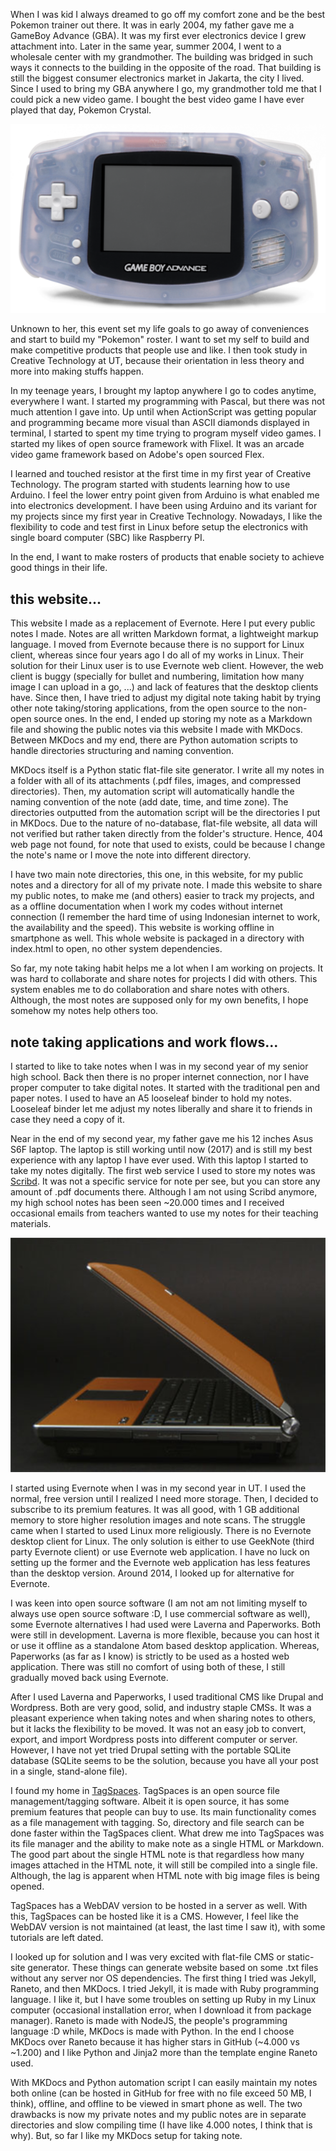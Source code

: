 When I was kid I always dreamed to go off my comfort zone and be the best Pokemon trainer out there. It was in early 2004, my father gave me a GameBoy Advance (GBA). It was my first ever electronics device I grew attachment into. Later in the same year, summer 2004, I went to a wholesale center with my grandmother. The building was bridged in such ways it connects to the building in the opposite of the road. That building is still the biggest consumer electronics market in Jakarta, the city I lived. Since I used to bring my GBA anywhere I go, my grandmother told me that I could pick a new video game. I bought the best video game I have ever played that day, Pokemon Crystal.

![./index-1.png](./index-1.png)

Unknown to her, this event set my life goals to go away of conveniences and start to build my "Pokemon" roster. I want to set my self to build and make competitive products that people use and like. I then took study in Creative Technology at UT, because their orientation in less theory and more into making stuffs happen.

In my teenage years, I brought my laptop anywhere I go to codes anytime, everywhere I want. I started my programming with Pascal, but there was not much attention I gave into. Up until when ActionScript was getting popular and programming became more visual than ASCII diamonds displayed in terminal, I started to spent my time trying to program myself video games. I started my likes of open source framework with Flixel. It was an arcade video game framework based on Adobe's open sourced Flex.

I learned and touched resistor at the first time in my first year of Creative Technology. The program started with students learning how to use Arduino. I feel the lower entry point given from Arduino is what enabled me into electronics development. I have been using Arduino and its variant for my projects since my first year in Creative Technology. Nowadays, I like the flexibility to code and test first in Linux before setup the electronics with single board computer (SBC) like Raspberry PI.

In the end, I want to make rosters of products that enable society to achieve good things in their life.

## this website...

This website I made as a replacement of Evernote. Here I put every public notes I made. Notes are all written Markdown format, a lightweight markup language. I moved from Evernote because there is no support for Linux client, whereas since four years ago I do all of my works in Linux. Their solution for their Linux user is to use Evernote web client. However, the web client is buggy (specially for bullet and numbering, limitation how many image I can upload in a go, ...) and lack of features that the desktop clients have. Since then, I have tried to adjust my digital note taking habit by trying other note taking/storing applications, from the open source to the non-open source ones. In the end, I ended up storing my note as a Markdown file and showing the public notes via this website I made with MKDocs. Between MKDocs and my end, there are Python automation scripts to handle directories structuring and naming convention.

MKDocs itself is a Python static flat-file site generator. I write all my notes in a folder with all of its attachments (.pdf files, images, and compressed directories). Then, my automation script will automatically handle the naming convention of the note (add date, time, and time zone). The directories outputted from the automation script will be the directories I put in MKDocs. Due to the nature of no-database, flat-file website, all data will not verified but rather taken directly from the folder's structure. Hence, 404 web page not found, for note that used to exists, could be because I change the note's name or I move the note into different directory.

I have two main note directories, this one, in this website, for my public notes and a directory for all of my private note. I made this website to share my public notes, to make me (and others) easier to track my projects, and as a offline documentation when I work my codes without internet connection (I remember the hard time of using Indonesian internet to work, the availability and the speed). This website is working offline in smartphone as well. This whole website is packaged in a directory with index.html to open, no other system dependencies.

So far, my note taking habit helps me a lot when I am working on projects. It was hard to collaborate and share notes for projects I did with others. This system enables me to do collaboration and share notes with others. Although, the most notes are supposed only for my own benefits, I hope somehow my notes help others too.

## note taking applications and work flows...

I started to like to take notes when I was in my second year of my senior high school. Back then there is no proper internet connection, nor I have proper computer to take digital notes. It started with the traditional pen and paper notes. I used to have an A5 looseleaf binder to hold my notes. Looseleaf binder let me adjust my notes liberally and share it to friends in case they need a copy of it.

Near in the end of my second year, my father gave me his 12 inches Asus S6F laptop. The laptop is still working until now (2017) and is still my best experience with any laptop I have ever used. With this laptop I started to take my notes digitally. The first web service I used to store my notes was [Scribd](https://www.scribd.com/). It was not a specific service for note per see, but you can store any amount of .pdf documents there. Although I am not using Scribd anymore, my high school notes has been seen ~20.000 times and I received occasional emails from teachers wanted to use my notes for their teaching materials.

![./index-2.png](./index-2.png)

I started using Evernote when I was in my second year in UT. I used the normal, free version until I realized I need more storage. Then, I decided to subscribe to its premium features. It was all good, with 1 GB additional memory to store higher resolution images and note scans. The struggle came when I started to used Linux more religiously. There is no Evernote desktop client for Linux. The only solution is either to use GeekNote (third party Evernote client) or use Evernote web application. I have no luck on setting up the former and the Evernote web application has less features than the desktop version. Around 2014, I looked up for alternative for Evernote.

I was keen into open source software (I am not am not limiting myself to always use open source software :D, I use commercial software as well), some Evernote alternatives I had used were Laverna and Paperworks. Both were still in development. Laverna is more flexible, because you can host it or use it offline as a standalone Atom based desktop application. Whereas, Paperworks (as far as I know) is strictly to be used as a hosted web application. There was still no comfort of using both of these, I still gradually moved back using Evernote.

After I used Laverna and Paperworks, I used traditional CMS like Drupal and Wordpress. Both are very good, solid, and industry staple CMSs. It was a pleasant experience when taking notes and when sharing notes to others, but it lacks the flexibility to be moved. It was not an easy job to convert, export, and import Wordpress posts into different computer or server. However, I have not yet tried Drupal setting with the portable SQLite database (SQLite seems to be the solution, because you have all your post in a single, stand-alone file).

I found my home in [TagSpaces](https://www.tagspaces.org/). TagSpaces is an open source file management/tagging software. Albeit it is open source, it has some premium features that people can buy to use. Its main functionality comes as a file management with tagging. So, directory and file search can be done faster within the TagSpaces client. What drew me into TagSpaces was its file manager and the ability to make note as a single HTML or Markdown. The good part about the single HTML note is that regardless how many images attached in the HTML note, it will still be compiled into a single file. Although, the lag is apparent when HTML note with big image files is being opened.

TagSpaces has a WebDAV version to be hosted in a server as well. With this, TagSpaces can be hosted like it is a CMS. However, I feel like the WebDAV version is not maintained (at least, the last time I saw it), with some tutorials are left dated.

I looked up for solution and I was very excited with flat-file CMS or static-site generator. These things can generate website based on some .txt files without any server nor OS dependencies. The first thing I tried was Jekyll, Raneto, and then MKDocs. I tried Jekyll, it is made with Ruby programming language. I like it, but I have some troubles on setting up Ruby in my Linux computer (occasional installation error, when I download it from package manager). Raneto is made with NodeJS, the people's programming language :D while, MKDocs is made with Python. In the end I choose MKDocs over Raneto because it has higher stars in GitHub (~4.000 vs ~1.200) and I like Python and Jinja2 more than the template engine Raneto used.

With MKDocs and Python automation script I can easily maintain my notes both online (can be hosted in GitHub for free with no file exceed 50 MB, I think), offline, and offline to be viewed in smart phone as well. The two drawbacks is now my private notes and my public notes are in separate directories and slow compiling time (I have like 4.000 notes, I think that is why). But, so far I like my MKDocs setup for taking note.
